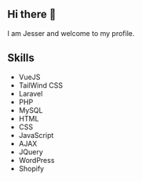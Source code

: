 ## Hi there 👋
I am Jesser and welcome to my profile.

## Skills
  - VueJS
  - TailWind CSS
  - Laravel
  - PHP
  - MySQL
  - HTML
  - CSS
  - JavaScript
  - AJAX
  - JQuery
  - WordPress
  - Shopify

<!--
**jesserg/jesserg** is a ✨ _special_ ✨ repository because its `README.md` (this file) appears on your GitHub profile.

Here are some ideas to get you started:

- 🔭 I’m currently working on ...
- 🌱 I’m currently learning ...
- 👯 I’m looking to collaborate on ...
- 🤔 I’m looking for help with ...
- 💬 Ask me about ...
- 📫 How to reach me: ...
- 😄 Pronouns: ...
- ⚡ Fun fact: ...
-->
